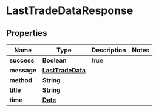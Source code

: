 
# LastTradeDataResponse

## Properties
Name | Type | Description | Notes
------------ | ------------- | ------------- | -------------
**success** | **Boolean** | true | 
**message** | [**LastTradeData**](LastTradeData.md) |  | 
**method** | **String** |  | 
**title** | **String** |  | 
**time** | [**Date**](Date.md) |  | 



